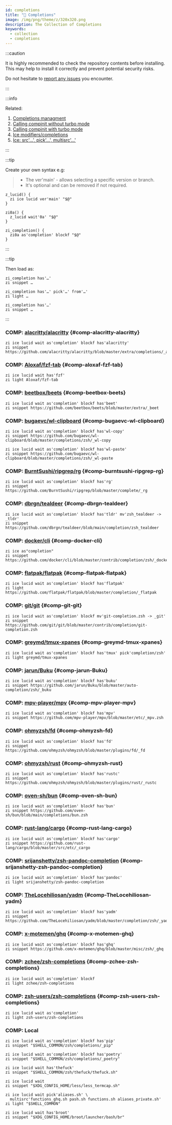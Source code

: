 ```yaml
---
id: completions
title: "🔺 Completions"
image: /img/png/theme/z/320x320.png
description: The Collection of Completions
keywords:
  - collection
  - completions
---
```


<!-- @format -->

:::caution

It is highly recommended to check the repository contents before installing. This may help to install it correctly and prevent potential security risks.

Do not hesitate to [report any issues][issues] you encounter.

:::

:::info

Related:

1. [Completions managment][completions-management]
2. [Calling compinit without turbo mode][calling-compinit-without-turbo-mode]
3. [Calling compinit with turbo mode][calling-compinit-with-turbo-mode]
4. [Ice modifiers/completions][ice-modifiers-completions]
5. [Ice: src'…', pick'…', multisrc'…'][ice-src-pick-multisrc]

:::

:::tip

Create your own syntax e.g:

> - The ver'main' - allows selecting a specific version or branch.
> - It's optional and can be removed if not required.

```shell showlinenumbers
z_lucid() {
  zi ice lucid ver'main' "$@"
}

zi0a() {
  z_lucid wait'0a' "$@"
}

zi_completion() {
  zi0a as'completion' blockf "$@"
}
```

:::

:::tip

Then load as:

```shell showlinenumbers
zi_completion has'…'
zi snippet …

zi_completion has'…' pick'…' from'…'
zi light …

zi_completion has'…'
zi snippet …
```

:::

### COMP: [alacritty/alacritty][] {#comp-alacritty-alacritty}

```shell showLineNumbers
zi ice lucid wait as'completion' blockf has'alacritty'
zi snippet https://github.com/alacritty/alacritty/blob/master/extra/completions/_alacritty
```

### COMP: [Aloxaf/fzf-tab][] {#comp-aloxaf-fzf-tab}

```shell showLineNumbers
zi ice lucid wait has'fzf'
zi light Aloxaf/fzf-tab
```

### COMP: [beetbox/beets][] {#comp-beetbox-beets}

```shell showLineNumbers
zi ice lucid wait as'completion' blockf has'beet'
zi snippet https://github.com/beetbox/beets/blob/master/extra/_beet
```

### COMP: [bugaevc/wl-clipboard][] {#comp-bugaevc-wl-clipboard}

```shell showLineNumbers
zi ice lucid wait as'completion' blockf has'wl-copy'
zi snippet https://github.com/bugaevc/wl-clipboard/blob/master/completions/zsh/_wl-copy

zi ice lucid wait as'completion' blockf has'wl-paste'
zi snippet https://github.com/bugaevc/wl-clipboard/blob/master/completions/zsh/_wl-paste
```

### COMP: [BurntSushi/ripgrep/rg][] {#comp-burntsushi-ripgrep-rg}

```shell showLineNumbers
zi ice lucid wait as'completion' blockf has'rg'
zi snippet https://github.com/BurntSushi/ripgrep/blob/master/complete/_rg
```

### COMP: [dbrgn/tealdeer][] {#comp-dbrgn-tealdeer}

```shell showLineNumbers
zi ice lucid wait as'completion' blockf has'tldr' mv'zsh_tealdeer -> _tldr'
zi snippet https://github.com/dbrgn/tealdeer/blob/main/completion/zsh_tealdeer
```

### COMP: [docker/cli][] {#comp-docker-cli}

```shell showLineNumbers
zi ice as"completion"
zi snippet https://github.com/docker/cli/blob/master/contrib/completion/zsh/_docker
```

### COMP: [flatpak/flatpak][] {#comp-flatpak-flatpak}

```shell showLineNumbers
zi ice lucid wait as'completion' blockf has'flatpak'
zi light https://github.com/flatpak/flatpak/blob/master/completion/_flatpak
```

### COMP: [git/git][] {#comp-git-git}

```shell showLineNumbers
zi ice lucid wait as'completion' blockf mv'git-completion.zsh -> _git'
zi snippet https://github.com/git/git/blob/master/contrib/completion/git-completion.zsh
```

### COMP: [greymd/tmux-xpanes][] {#comp-greymd-tmux-xpanes}

```shell showLineNumbers
zi ice lucid wait as'completion' blockf has'tmux' pick'completion/zsh'
zi light greymd/tmux-xpanes
```

### COMP: [jarun/Buku][] {#comp-jarun-Buku}

```shell showLineNumbers
zi ice lucid wait as'completion' blockf has'buku'
zi snippet https://github.com/jarun/Buku/blob/master/auto-completion/zsh/_buku
```

### COMP: [mpv-player/mpv][] {#comp-mpv-player-mpv}

```shell showLineNumbers
zi ice lucid wait as'completion' blockf has'mpv'
zi snippet https://github.com/mpv-player/mpv/blob/master/etc/_mpv.zsh
```

### COMP: [ohmyzsh/fd][] {#comp-ohmyzsh-fd}

```shell showLineNumbers
zi ice lucid wait as'completion' blockf has'fd'
zi snippet https://github.com/ohmyzsh/ohmyzsh/blob/master/plugins/fd/_fd
```

### COMP: [ohmyzsh/rust][] {#comp-ohmyzsh-rust}

```shell showLineNumbers
zi ice lucid wait as'completion' blockf has'rustc'
zi snippet https://github.com/ohmyzsh/ohmyzsh/blob/master/plugins/rust/_rustc
```

### COMP: [oven-sh/bun][] {#comp-oven-sh-bun}

```shell showLineNumbers
zi ice lucid wait as'completion' blockf has'bun'
zi snippet https://github.com/oven-sh/bun/blob/main/completions/bun.zsh
```

### COMP: [rust-lang/cargo][] {#comp-rust-lang-cargo}

```shell showLineNumbers
zi ice lucid wait as'completion' blockf has'cargo'
zi snippet https://github.com/rust-lang/cargo/blob/master/src/etc/_cargo
```

### COMP: [srijanshetty/zsh-pandoc-completion][] {#comp-srijanshetty-zsh-pandoc-completion}

```shell showLineNumbers
zi ice lucid wait as'completion' blockf has'pandoc'
zi light srijanshetty/zsh-pandoc-completion
```

### COMP: [TheLocehiliosan/yadm][] {#comp-TheLocehiliosan-yadm}

```shell showLineNumbers
zi ice lucid wait as'completion' blockf has'yadm'
zi snippet https://github.com/TheLocehiliosan/yadm/blob/master/completion/zsh/_yadm
```

### COMP: [x-motemen/ghq][] {#comp-x-motemen-ghq}

```shell showLineNumbers
zi ice lucid wait as'completion' blockf has'ghq'
zi snippet https://github.com/x-motemen/ghq/blob/master/misc/zsh/_ghq
```

### COMP: [zchee/zsh-completions][] {#comp-zchee-zsh-completions}

```shell showLineNumbers
zi ice lucid wait as'completion' blockf
zi light zchee/zsh-completions
```

### COMP: [zsh-users/zsh-completions][] {#comp-zsh-users-zsh-completions}

```shell showLineNumbers
zi ice lucid wait as'completion'
zi light zsh-users/zsh-completions
```

### COMP: Local

```shell showLineNumbers
zi ice lucid wait as'completion' blockf has'pip'
zi snippet "$SHELL_COMMON/zsh/completions/_pip"

zi ice lucid wait as'completion' blockf has'poetry'
zi snippet "$SHELL_COMMON/zsh/completions/_poetry"

zi ice lucid wait has'thefuck'
zi snippet "$SHELL_COMMON/zsh/thefuck/thefuck.sh"

zi ice lucid wait
zi snippet "$XDG_CONFIG_HOME/less/less_termcap.sh"

zi ice lucid wait pick'aliases.sh' \
  multisrc'functions_ghq.sh pash.sh functions.sh aliases_private.sh'
zi light "$SHELL_COMMON"

zi ice lucid wait has'broot'
zi snippet "$XDG_CONFIG_HOME/broot/launcher/bash/br"
```

<!-- end-of-file -->
<!-- links -->

[calling-compinit-with-turbo-mode]: /docs/guides/commands#calling-compinit-with-turbo-mode
[calling-compinit-without-turbo-mode]: /docs/guides/commands#calling-compinit-without-turbo-mode
[completions-management]: /docs/guides/commands#completions-management
[ice-modifiers-completions]: /docs/guides/syntax/ice-modifiers#completions
[ice-src-pick-multisrc]: /docs/guides/syntax/ice#src-pick-multisrc

<!-- external-links -->

[alacritty/alacritty]: https://github.com/alacritty/alacritty/blob/master/extra/completions/_alacritty
[aloxaf/fzf-tab]: https://github.com/Aloxaf/fzf-tab
[beetbox/beets]: https://github.com/beetbox/beets/blob/master/extra/_beet
[bugaevc/wl-clipboard]: https://github.com/bugaevc/wl-clipboard/blob/master/completions/zsh/
[burntsushi/ripgrep/rg]: https://github.com/BurntSushi/ripgrep/blob/master/complete/_rg
[dbrgn/tealdeer]: https://github.com/dbrgn/tealdeer/blob/master/zsh_tealdeer
[docker/cli]: https://github.com/docker/cli
[flatpak/flatpak]: https://github.com/flatpak/flatpak/blob/master/completion/_flatpak
[git/git]: https://github.com/git/git/blob/master/contrib/completion/git-completion.zsh
[greymd/tmux-xpanes]: https://github.com/greymd/tmux-xpanes
[issues]: https://github.com/z-shell/zi/issues/new/choose
[jarun/buku]: https://github.com/jarun/Buku/blob/master/auto-completion/zsh/_buku
[mpv-player/mpv]: https://github.com/mpv-player/mpv/blob/master/etc/_mpv.zsh
[ohmyzsh/fd]: https://github.com/ohmyzsh/ohmyzsh/blob/master/plugins/fd/_fd
[ohmyzsh/rust]: https://github.com/ohmyzsh/ohmyzsh/blob/master/plugins/rust/_rustc
[oven-sh/bun]: https://github.com/oven-sh/bun/blob/main/completions/bun.zsh
[rust-lang/cargo]: https://github.com/rust-lang/cargo/blob/master/src/etc/_cargo
[srijanshetty/zsh-pandoc-completion]: https://github.com/srijanshetty/zsh-pandoc-completion
[thelocehiliosan/yadm]: https://github.com/TheLocehiliosan/yadm/blob/master/completion/zsh/_yadm
[x-motemen/ghq]: https://github.com/x-motemen/ghq/blob/master/misc/zsh/_ghq
[zchee/zsh-completions]: https://github.com/zchee/zsh-completions
[zsh-users/zsh-completions]: https://github.com/zsh-users/zsh-completions
